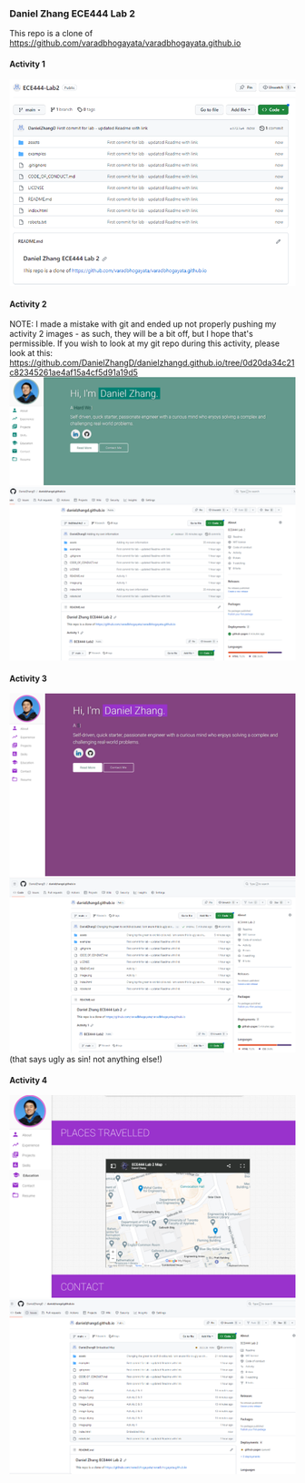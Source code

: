 ### Daniel Zhang ECE444 Lab 2
This repo is a clone of https://github.com/varadbhogayata/varadbhogayata.github.io

#### Activity 1
![Alt text](image.png)

#### Activity 2
NOTE: I made a mistake with git and ended up not properly pushing my activity 2 images - as such, they will be a bit off, but I hope that's permissible.
If you wish to look at my git repo during this activity, please look at this: https://github.com/DanielZhangD/danielzhangd.github.io/tree/0d20da34c21c82345261ae4af15a4cf5d91a19d5
![Alt text](image-1.png)
![Alt text](image-2.png)

#### Activity 3
![Alt text](image-3.png)
![Alt text](image-4.png)
(that says ugly as sin! not anything else!)

#### Activity 4
![Alt text](image-5.png)
![Alt text](image-6.png)